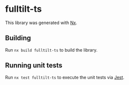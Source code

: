 # fulltilt-ts

This library was generated with [Nx](https://nx.dev).

## Building

Run `nx build fulltilt-ts` to build the library.

## Running unit tests

Run `nx test fulltilt-ts` to execute the unit tests via [Jest](https://jestjs.io).
